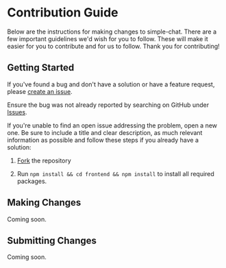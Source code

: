
# Contribution Guide
Below are the instructions for making changes to simple-chat. There are a few important guidelines we'd wish for you to follow.
These will make it easier for you to contribute and for us to follow. Thank you for contributing!

## Getting Started
If you've found a bug and don't have a solution or have a feature request, please [create an issue](https://github.com/mbrandau/simple-chat/issues/new).

Ensure the bug was not already reported by searching on GitHub under [Issues](https://github.com/mbrandau/simple-chat/issues).

If you're unable to find an open issue addressing the problem, open a new one. Be sure to include a title and clear description, as much relevant information as possible and follow these steps if you already have a solution:

1. [Fork](https://github.com/mbrandau/simple-chat/fork) the repository

2. Run `npm install && cd frontend && npm install` to install all required packages.

## Making Changes
Coming soon.

## Submitting Changes
Coming soon.
